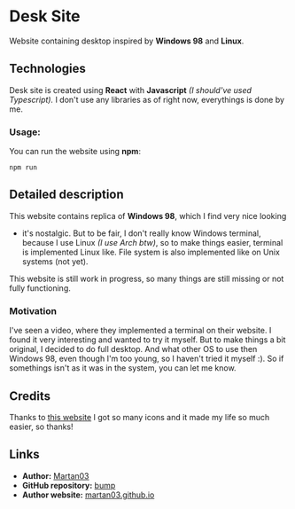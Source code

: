 # Desk Site

Website containing desktop inspired by **Windows 98** and **Linux**.

## Technologies

Desk site is created using **React** with **Javascript**
*(I should've used Typescript).*
I don't use any libraries as of right now, everythings is done by me.

### Usage:
You can run the website using **npm**:

```terminal
npm run
```

## Detailed description

This website contains replica of **Windows 98**, which I find very nice looking
+ it's nostalgic. But to be fair, I don't really know Windows terminal, because
I use Linux *(I use Arch btw)*, so to make things easier, terminal is
implemented Linux like. File system is also implemented like on Unix systems (not yet).

This website is still work in progress, so many things are still missing or not
fully functioning.

### Motivation

I've seen a video, where they implemented a terminal on their website.
I found it very interesting and wanted to try it myself. But to make things a
bit original, I decided to do full desktop. And what other OS to use then
Windows 98, even though I'm too young, so I haven't tried it myself :). So if
somethings isn't as it was in the system, you can let me know.

## Credits

Thanks to [this website](https://win98icons.alexmeub.com) I got so many icons
and it made my life so much easier, so thanks!

## Links

- **Author:** [Martan03](https://github.com/Martan03)
- **GitHub repository:** [bump](https://github.com/Martan03/desk-site)
- **Author website:** [martan03.github.io](https://martan03.github.io)
